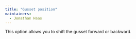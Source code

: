```yaml
---
title: "Gusset position"
maintainers:
  - Jonathan Haas
---
```


This option allows you to shift the gusset forward or backward.

